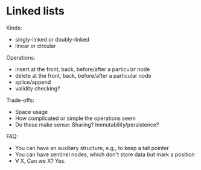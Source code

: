 # Linked lists

Kinds:
 - singly-linked or doubly-linked
 - linear or circular

Operations:
 - insert at the front, back, before/after a particular node
 - delete at the front, back, before/after a particular node
 - splice/append
 - validity checking?

Trade-offs:
 - Space usage
 - How complicated or simple the operations seem
 - Do these make sense: Sharing? Immutability/persistence?

FAQ:
 - You can have an auxiliary structure, e.g., to keep a tail pointer
 - You can have sentinel nodes, which don't store data but mark a
   position
 - ∀ X, Can we X? Yes.
